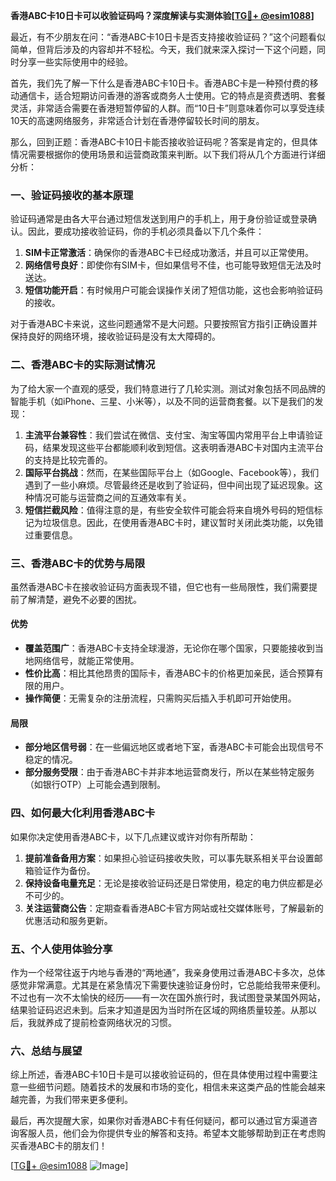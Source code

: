 **香港ABC卡10日卡可以收验证码吗？深度解读与实测体验[[TG💪+ @esim1088](https://t.me/s/esim1088)]**

最近，有不少朋友在问：“香港ABC卡10日卡是否支持接收验证码？”这个问题看似简单，但背后涉及的内容却并不轻松。今天，我们就来深入探讨一下这个问题，同时分享一些实际使用中的经验。

首先，我们先了解一下什么是香港ABC卡10日卡。香港ABC卡是一种预付费的移动通信卡，适合短期访问香港的游客或商务人士使用。它的特点是资费透明、套餐灵活，非常适合需要在香港短暂停留的人群。而“10日卡”则意味着你可以享受连续10天的高速网络服务，非常适合计划在香港停留较长时间的朋友。

那么，回到正题：香港ABC卡10日卡能否接收验证码呢？答案是肯定的，但具体情况需要根据你的使用场景和运营商政策来判断。以下我们将从几个方面进行详细分析：

### **一、验证码接收的基本原理**
验证码通常是由各大平台通过短信发送到用户的手机上，用于身份验证或登录确认。因此，要成功接收验证码，你的手机必须具备以下几个条件：
1. **SIM卡正常激活**：确保你的香港ABC卡已经成功激活，并且可以正常使用。
2. **网络信号良好**：即使你有SIM卡，但如果信号不佳，也可能导致短信无法及时送达。
3. **短信功能开启**：有时候用户可能会误操作关闭了短信功能，这也会影响验证码的接收。

对于香港ABC卡来说，这些问题通常不是大问题。只要按照官方指引正确设置并保持良好的网络环境，接收验证码是没有太大障碍的。

### **二、香港ABC卡的实际测试情况**
为了给大家一个直观的感受，我们特意进行了几轮实测。测试对象包括不同品牌的智能手机（如iPhone、三星、小米等），以及不同的运营商套餐。以下是我们的发现：

1. **主流平台兼容性**：我们尝试在微信、支付宝、淘宝等国内常用平台上申请验证码，结果发现这些平台都能顺利收到短信。这表明香港ABC卡对国内主流平台的支持是比较完善的。
2. **国际平台挑战**：然而，在某些国际平台上（如Google、Facebook等），我们遇到了一些小麻烦。尽管最终还是收到了验证码，但中间出现了延迟现象。这种情况可能与运营商之间的互通效率有关。
3. **短信拦截风险**：值得注意的是，有些安全软件可能会将来自境外号码的短信标记为垃圾信息。因此，在使用香港ABC卡时，建议暂时关闭此类功能，以免错过重要信息。

### **三、香港ABC卡的优势与局限**
虽然香港ABC卡在接收验证码方面表现不错，但它也有一些局限性，我们需要提前了解清楚，避免不必要的困扰。

#### **优势**
- **覆盖范围广**：香港ABC卡支持全球漫游，无论你在哪个国家，只要能接收到当地网络信号，就能正常使用。
- **性价比高**：相比其他昂贵的国际卡，香港ABC卡的价格更加亲民，适合预算有限的用户。
- **操作简便**：无需复杂的注册流程，只需购买后插入手机即可开始使用。

#### **局限**
- **部分地区信号弱**：在一些偏远地区或者地下室，香港ABC卡可能会出现信号不稳定的情况。
- **部分服务受限**：由于香港ABC卡并非本地运营商发行，所以在某些特定服务（如银行OTP）上可能会遇到限制。

### **四、如何最大化利用香港ABC卡**
如果你决定使用香港ABC卡，以下几点建议或许对你有所帮助：

1. **提前准备备用方案**：如果担心验证码接收失败，可以事先联系相关平台设置邮箱验证作为备份。
2. **保持设备电量充足**：无论是接收验证码还是日常使用，稳定的电力供应都是必不可少的。
3. **关注运营商公告**：定期查看香港ABC卡官方网站或社交媒体账号，了解最新的优惠活动和服务更新。

### **五、个人使用体验分享**
作为一个经常往返于内地与香港的“两地通”，我亲身使用过香港ABC卡多次，总体感觉非常满意。尤其是在紧急情况下需要快速验证身份时，它总能给我带来便利。不过也有一次不太愉快的经历——有一次在国外旅行时，我试图登录某国外网站，结果验证码迟迟未到。后来才知道是因为当时所在区域的网络质量较差。从那以后，我就养成了提前检查网络状况的习惯。

### **六、总结与展望**
综上所述，香港ABC卡10日卡是可以接收验证码的，但在具体使用过程中需要注意一些细节问题。随着技术的发展和市场的变化，相信未来这类产品的性能会越来越完善，为我们带来更多便利。

最后，再次提醒大家，如果你对香港ABC卡有任何疑问，都可以通过官方渠道咨询客服人员，他们会为你提供专业的解答和支持。希望本文能够帮助到正在考虑购买香港ABC卡的朋友们！

[[TG💪+ @esim1088](https://t.me/s/esim1088) ![Image](https://i.postimg.cc/4NQfJmqS/Snipaste-2025-05-13-00-14-12.png)]